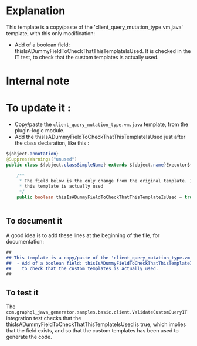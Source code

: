 # Explanation

This template is a copy/paste of the 'client_query_mutation_type.vm.java' template, with this only modification:
* Add of a boolean field: thisIsADummyFieldToCheckThatThisTemplateIsUsed. It is checked in the IT test, to check that the custom templates is actually used.


# Internal note

# To update it :

* Copy/paste the `client_query_mutation_type.vm.java` template, from the plugin-logic module.
* Add the thisIsADummyFieldToCheckThatThisTemplateIsUsed just after the class declaration, like this :

```Java
${object.annotation}
@SuppressWarnings("unused")
public class ${object.classSimpleName} extends ${object.name}Executor${springBeanSuffix} #if(!${configuration.separateUtilityClasses} && ${object.requestType})implements com.graphql_java_generator.client.GraphQLRequestObject #end{

	/** 
	 * The field below is the only change from the original template. It is here only to check that 
	 * this template is actually used
	 */ 
	public boolean thisIsADummyFieldToCheckThatThisTemplateIsUsed = true;
	

```

## To document it

A good idea is to add these lines at the beginning of the file, for documentation:

```md
##
## This template is a copy/paste of the 'client_query_mutation_type.vm.java' template, with this only modification:
##  - Add of a boolean field: thisIsADummyFieldToCheckThatThisTemplateIsUsed. It is checked in the IT test, 
##    to check that the custom templates is actually used.
##
```

## To test it

The `com.graphql_java_generator.samples.basic.client.ValidateCustomQueryIT` integration test checks that the thisIsADummyFieldToCheckThatThisTemplateIsUsed is true, which implies that the field exists, and so that the custom templates has been used to generate the code.